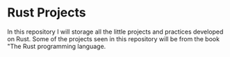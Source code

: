# Rust Projects

In this repository I will storage all the little projects and practices developed on Rust. 
Some of the projects seen in this repository will be from the book "The Rust programming language.